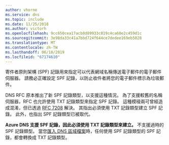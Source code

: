 ```yaml
---
author: vhorne
ms.service: dns
ms.topic: include
ms.date: 11/25/2018
ms.author: victorh
ms.openlocfilehash: 9cc650cea17acb8d89933c819c4ca60e2c459d1c
ms.sourcegitcommit: 3e98da33c41a7bbd724f644ce7dedee169eb5028
ms.translationtype: MT
ms.contentlocale: zh-TW
ms.lasthandoff: 06/18/2019
ms.locfileid: "67174610"
---
```

寄件者原則架構 (SPF) 記錄用來指定可以代表網域名稱傳送電子郵件的電子郵件伺服器。 請務必正確設定 SPF 記錄，以防止收件者將您的電子郵件標示為垃圾郵件。

DNS RFC 原本推出了新 SPF 記錄類型，以支援這種情況。 為了支援較舊的名稱伺服器，RFC 也允許使用 TXT 記錄類型來指定 SPF 記錄。 這種模稜兩可曾經造成混淆，但已透過 [RFC 7208](http://tools.ietf.org/html/rfc7208#section-3.1) 解決。 其指出必須使用 TXT 記錄類型建立 SPF 記錄。 此外，也指出 SPF 記錄類型已被取代。

**Azure DNS 支援 SPF 記錄，因此必須使用 TXT 記錄類型來建立。** 不支援過時的 SPF 記錄類型。 當您[匯入 DNS 區域檔案](../articles/dns/dns-import-export.md)時，任何使用 SPF 記錄類型的 SPF 記錄，都會轉換成 TXT 記錄類型。
